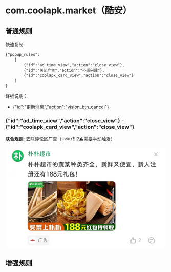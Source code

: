 # com.coolapk.market（酷安）

## 普通规则

快速复制:
```
{"popup_rules":
    [
        {"id":"ad_time_view","action":"close_view"},
        {"id":"关闭广告","action":"不感兴趣"},
        {"id":"coolapk_card_view","action":"close_view"}
    ]
}
```
详细说明：
- [{"id":"更新消息","action":"vision_btn_cancel"}](#id更新消息actionvision_btn_cancel)

### {"id":"ad_time_view","action":"close_view"} - {"id":"coolapk_card_view","action":"close_view"}
**联合规则**: 去除评论区广告（💡🚲⚡‼⁉⚠需要手动触发）

![](./assets/评论区广告.jpg)

## 增强规则
